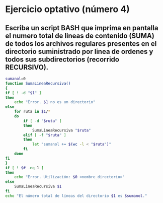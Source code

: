 # Ejercicio optativo (número 4)

Escriba un script BASH que imprima en pantalla el numero total de lineas de contenido (SUMA) de todos los archivos regulares presentes en el directorio suministrado por linea de ordenes y todos sus subdirectorios (recorrido RECURSIVO).
----

```bash
sumanol=0
function SumaLineaRecursiva()
{
if [ ! -d "$1" ]
then
    echo "Error. $1 no es un directorio"
else
    for ruta in $1/*
    do
        if [ -d "$ruta" ]
        then
            SumaLineaRecursiva "$ruta"
        elif [ -f "$ruta" ]
        then
            let "sumanol += $(wc -l < "$ruta")"
        fi
    done
fi
}
if [ ! $# -eq 1 ]
then
    echo "Error. Utilización: $0 <nombre_directorio>"
else
    SumaLineaRecursiva $1
fi
echo "El número total de líneas del directorio $1 es $sumanol."
```